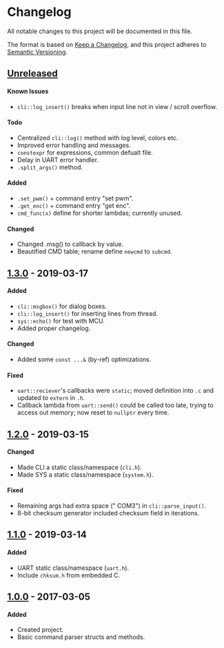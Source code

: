 # Changelog
All notable changes to this project will be documented in this file.

The format is based on [Keep a Changelog](https://keepachangelog.com/en/1.0.0/),
and this project adheres to [Semantic Versioning](https://semver.org/spec/v2.0.0.html).

## [Unreleased]

#### Known Issues
- `cli::log_insert()` breaks when input line not in view / scroll overflow.

#### Todo
- Centralized `cli::log()` method with log level, colors etc.
- Improved error handling and messages.
- `constexpr` for expressions, common defualt file.
- Delay in UART error handler.
- `.split_args()` method.

#### Added

- `.set_pwm()` + command entry "set pwm".
- `.get_enc()` + command entry "get enc".
- `cmd_func(x)` define for shorter lambdas; currently unused.

#### Changed

- Changed .msg() to callback by value.
- Beautified CMD table; rename define `newcmd` to `subcmd`.

<!-- ----------------------------------------------------------------------------------------- -->

## [1.3.0] - 2019-03-17

#### Added
- `cli::msgbox()` for dialog boxes.
- `cli::log_insert()` for inserting lines from thread.
- `sys::echo()` for test with MCU.
- Added proper changelog.

#### Changed
- Added some `const ...&` (by-ref) optimizations.

#### Fixed
- `uart::reciever`'s callbacks were `static`; moved definition into `.c` and updated to `extern` in `.h`.
- Callback lambda from `uart::send()` could be called too late, trying to access out memory; now reset to `nullptr` every time.

<!-- ----------------------------------------------------------------------------------------- -->

## [1.2.0] - 2019-03-15

#### Changed
- Made CLI a static class/namespace (`cli.h`).
- Made SYS a static class/namespace (`system.h`).

#### Fixed
- Remaining args had extra space (" COM3") in `cli::parse_input()`.
- 8-bit checksum generator included checksum field in iterations.

<!-- ----------------------------------------------------------------------------------------- -->

## [1.1.0] - 2019-03-14

#### Added
- UART static class/namespace (`uart.h`).
- Include `chksum.h` from embedded C.

<!-- ----------------------------------------------------------------------------------------- -->

## [1.0.0] - 2017-03-05

#### Added
- Created project.
- Basic command parser structs and methods.

<!-- ----------------------------------------------------------------------------------------- -->

[Unreleased]: #changelog
[1.3.0]: #changelog
[1.2.0]: #changelog
[1.1.0]: #changelog
[1.0.0]: #changelog
